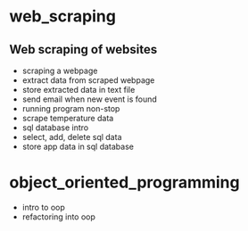 ﻿# web_scraping
## Web scraping of websites
  - scraping a webpage
  - extract data from scraped webpage
  - store extracted data in text file
  - send email when new event is found
  - running program non-stop
  - scrape temperature data
  - sql database intro
  - select, add, delete sql data
  - store app data in sql database
# object_oriented_programming
  - intro to oop
  - refactoring into oop
